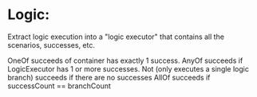 Logic:
======

Extract logic execution into a "logic executor" that
contains all the scenarios, successes, etc.

OneOf succeeds of container has exactly 1 success.
AnyOf succeeds if LogicExecutor has 1 or more successes.
Not (only executes a single logic branch) succeeds if there are no successes
AllOf succeeds if successCount == branchCount
